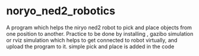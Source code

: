 # noryo_ned2_robotics
A program which helps the niryo ned2 robot to pick and place objects from one position to another. 
Practice to be done by installing ,  gazibo simulation or rviz simulation which helps to get connected to robot virtually, and upload the program to it. 
simple pick and place is added in the code
